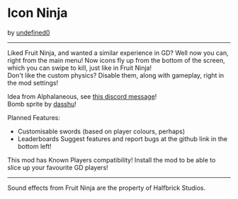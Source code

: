 # Icon Ninja
by [undefined0](user:13351341)

---

Liked Fruit Ninja, and wanted a similar experience in GD? Well now you can, right from the main menu! Now icons fly up from the bottom of the screen, which you can swipe to kill, just like in Fruit Ninja! \
Don't like the custom physics? Disable them, along with gameplay, right in the mod settings!

Idea from Alphalaneous, see [this discord message](https://discord.com/channels/911701438269386882/911702535373475870/1303111747539963905)! \
Bomb sprite by [dasshu](https://bsky.app/profile/dasshu.dev)!

Planned Features:
- Customisable swords (based on player colours, perhaps)
- Leaderboards
Suggest features and report bugs at the github link in the bottom left!

This mod has Known Players compatibility! Install the mod to be able to slice up your favourite GD players!

---

Sound effects from Fruit Ninja are the property of Halfbrick Studios.